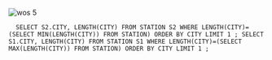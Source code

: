 ![wos 5](https://github.com/papchukev/SQL_solutions/assets/149643273/db564785-c979-4d02-b1ef-a3cac642b507)

`  SELECT S2.CITY, LENGTH(CITY)
  FROM STATION S2
  WHERE LENGTH(CITY)=(SELECT MIN(LENGTH(CITY)) FROM STATION)
  ORDER BY CITY
  LIMIT 1
  ;
  SELECT S1.CITY, LENGTH(CITY)
  FROM STATION S1
  WHERE LENGTH(CITY)=(SELECT MAX(LENGTH(CITY)) FROM STATION)
  ORDER BY CITY
  LIMIT 1
  ;`  
